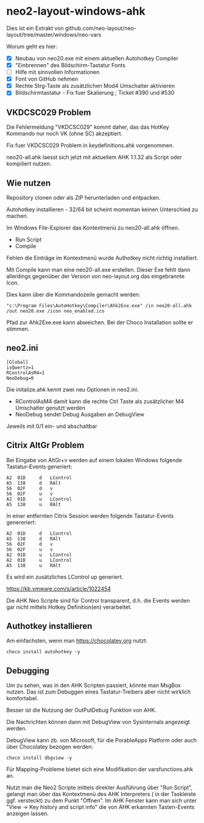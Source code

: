 # neo2-layout-windows-ahk

Dies ist ein Extrakt von github.com/neo-layout/neo-layout/tree/master/windows/neo-vars

Worum geht es hier:

- [x] Neubau von neo20.exe mit einem aktuellen Autohotkey Compiler
- [x] "Einbrennen" des Bildschirm-Tastatur Fonts
- [ ] Hilfe mit sinnvollen Informationen
- [x] Font von GitHub nehmen
- [x] Rechte Strg-Taste als zusätzlichen Mod4 Umschalter aktivieren
- [x] Bildschirmtastatur - Fix fuer Skalierung ; Ticket #390 und #530

## VKDCSC029 Problem

Die Fehlermeldung "VKDCSC029" kommt daher, das das HotKey Kommando nur noch VK (ohne SC) akzeptiert.

Fix fuer VKDCSC029 Problem in keydefinitions.ahk vorgenommen.

neo20-all.ahk laesst sich jetzt mit aktuellem AHK 1.1.32 als Script oder kompiliert nutzen.

## Wie nutzen

Repository clonen oder als ZIP herunterladen und entpacken.

Autohotkey installieren - 32/64 bit scheint momentan keinen Unterschied zu machen.

Im Windows File-Explorer das Kontextmenü zu neo20-all.ahk öffnen.

- Run Script
- Compile

Fehlen die Einträge im Kontextmenü wurde Authotkey nicht richtig installiert.

Mit Compile kann man eine neo20-all.exe erstellen. Dieser Exe fehlt dann allerdings gegenüber der Version 
von neo-layout.org das eingebrannte Icon.

Dies kann über die Kommandozeile gemacht werden:

    "c:\Program Files\AutoHotkey\Compiler\Ahk2Exe.exe" /in neo20-all.ahk /out neo20.exe /icon neo_enabled.ico

Pfad zur Ahk2Exe.exe kann abweichen. Bei der Choco Installation sollte er stimmen.

## neo2.ini

    [Global]
    isQwertz=1
    RControlAsM4=1
    NeoDebug=0

Die initalize.ahk kennt zwei neu Optionen in neo2.ini.

- RControlAsM4 damit kann die rechte Ctrl Taste als zusätzlicher M4 Umschalter genutzt werden
- NeoDebug     sendet Debug Ausgaben an DebugView

Jeweils mit 0/1 ein- und abschaltbar

## Citrix AltGr Problem

Bei Eingabe von AltGr+v werden auf einem lokalen Windows folgende Tastatur-Events generiert:

    A2  01D	 	d	LControl
    A5  138	 	d	RAlt
    56  02F	 	d	v
    56  02F	 	u	v
    A2  01D	 	u	LControl
    A5  138	 	u	RAlt

In einer entfernten Citrix Session werden folgende Tastatur-Events genereriert:

    A2  01D	 	d	LControl
    A5  138	 	d	RAlt
    56  02F	 	d	v
    56  02F	 	u	v
    A2  01D	 	u	LControl
    A2  01D	 	u	LControl
    A5  138	 	u	RAlt

Es wird ein zusätzliches LControl up generiert.

https://kb.vmware.com/s/article/1022454

Die AHK Neo Scripte sind für Control transparent, d.h. die Events werden gar nicht mittels Hotkey Definition(en) verarbeitet.



## Authotkey installieren

Am einfachsten, wenn man https://chocolatey.org nutzt:

    choco install autohotkey -y

## Debugging

Um zu sehen, was in den AHK Scripten passiert, könnte man MsgBox nutzen.
Das ist zum Debuggen eines Tastatur-Treibers aber nicht wirklich komfortabel.

Besser ist die Nutzung der OutPutDebug Funktion von AHK.

Die Nachrichten können dann mit DebugView von Sysinternals angezeigt werden.

DebugView kann zb. von Microsoft, für die PorableApps Platform oder auch über Chocolatey bezogen werden:

    choco install dbgview -y

Für Mapping-Probleme bietet sich eine Modifikation der varsfunctions.ahk an.

Nutzt man die Neo2 Scripte mittels direkter Ausführung über "Run Script",
gelangt man über das Kontextmenü des AHK Interpreters ( in der Taskleiste ggf. versteckt) zu dem Punkt "Öffnen".
Im AHK Fenster kann man sich unter "View -> Key history and script info" die von AHK erkannten Tasten-Events anzeigen lassen.
